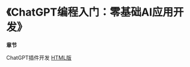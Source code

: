 # 《ChatGPT编程入门：零基础AI应用开发》

**章节**

ChatGPT插件开发 [HTML版](https://techdiylife.github.io/ChatGPT-programming-handbook/contents/chat-plugins-overview.html)
